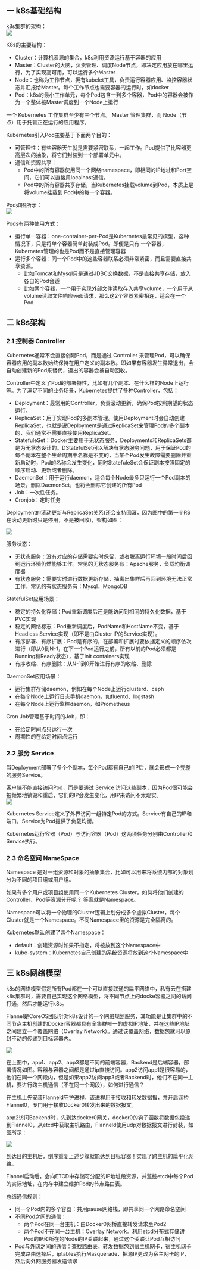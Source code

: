 ## 一 k8s基础结构

k8s集群的架构：  
![](../images/cloud/k8s-00.png)

K8s的主要结构：
- Cluster：计算机资源的集合，k8s利用资源运行基于容器的应用
- Master：Cluster的大脑，负责管理、调度Node节点，即决定应用放在哪里运行，为了实现高可用，可以运行多个Master
- Node：也称为工作节点，拥有kubelet工具，负责运行容器应用、监控容器状态并汇报给Master。每个工作节点也需要容器的运行时，如docker
- Pod：k8s的最小工作单元，每个Pod包含一到多个容器，Pod中的容器会被作为一个整体被Master调度到一个Node上运行

一个 Kubernetes 工作集群至少有三个节点。 Master 管理集群，而 Node（节点）用于托管正在运行的应用程序。  

Kubernetes引入Pod主要基于下面两个目的：
- 可管理性：有些容器天生就是需要紧密联系，一起工作。Pod提供了比容器更高层次的抽象，将它们封装到一个部署单元中。
- 通信和资源共享： 
  - Pod中的所有容器使用同一个网络namespace，即相同的IP地址和Port空间，它们可以直接用localhost通信。
  - Pod中的所有容器共享存储，当Kubernetes挂载volume到Pod，本质上是将volume挂载到 Pod中的每一个容器。     

Pod如图所示：  
![](../images/cloud/k8s-01.svg)   

Pods有两种使用方式：
- 运行单一容器：one-container-per-Pod是Kubernetes最常见的模型，这种情况下，只是将单个容器简单封装成Pod。即便是只有
一个容器，Kubernetes管理的也是Pod而不是直接管理容器
- 运行多个容器：同一个Pod中的这些容器联系必须非常紧密，而且需要直接共享资源。
  - 比如Tomcat和Mysql只是通过JDBC交换数据，不是直接共享存储，放入各自的Pod合适
  - 比如两个容器，一个用于实现外部文件读取存入共享volume，一个用于从volume读取文件响应web请求，那么这2个容器紧密相连，适合在一个Pod

## 二 k8s架构

### 2.1  控制器 Controller

Kubernetes通常不会直接创建Pod，而是通过 Controller 来管理Pod，可以确保容器应用的副本数始终保持在用户定义的副本数。即如果有容器发生异常退出，会自动创建新的Pod来替代，退出的容器会被自动回收。  

Controller中定义了Pod的部署特性，比如有几个副本、在什么样的Node上运行等。为了满足不同的业务场景，Kubernetes提供了多种Controller，包括：
- Deployment：最常用的Controller，负责滚动更新，确保Pod按照期望的状态运行。
- ReplicaSet：用于实现Pod的多副本管理。使用Deployment时会自动创建ReplicaSet，也就是说Deployment是通过ReplicaSet来管理Pod的多个副本的，我们通常不需要直接使用ReplicaSet。
- StatefuleSet：Docker主要用于无状态服务，Deployments和ReplicaSets都是为无状态设计的。DStatefulSet可以解决有状态服务问题，用于保证Pod的每个副本在整个生命周期中名称是不变的，当某个Pod发生故障需要删除并重新启动时，Pod的名称会发生变化，同时StatefuleSet会保证副本按照固定的顺序启动、更新或者删除。
- DaemonSet：用于运行daemon，适合每个Node最多只运行一个Pod副本的场景，删除DaemonSet，也将会删除它创建的所有Pod
- Job：一次性任务。  
- Cronjob：定时任务

Deployment的滚动更新与ReplicaSet关系(还会支持回滚，因为图中的第一个RS在滚动更新时只是停用，不是被回收)，架构如图：  

![](../images/cloud/k8s-02.svg)  

服务状态：
- 无状态服务：没有对应的存储需要实时保留，或者脱离运行环境一段时间后回到运行环境仍然能够工作。常见的无状态服务有：Apache服务，负载均衡调度器
- 有状态服务：需要实时进行数据更新存储，抽离出集群后再回到环境无法正常工作。常见的有状态服务有：Mysql，MongoDB

StatefulSet应用场景：
- 稳定的持久化存储：Pod重新调度后还是能访问到相同的持久化数据，基于PVC实现
- 稳定的网络标志：Pod重新调度后，PodName和HostName不变，基于Headless Service实现（即不是由Cluster IP的Service实现）。 
- 有序部署、有序扩展：Pod是有序的，在部署和扩展时要依据定义的顺序依次进行（即从0到N-1，在下一个Pod运行之前，所有以前的Pod必须都是Running和Ready状态），基于init containers实现
- 有序收缩、有序删除：从N-1到0开始进行有序的收缩、删除

DaemonSet应用场景：
- 运行集群存储daemon，例如在每个Node上运行glusterd、ceph
- 在每个Node上运行日志手机daemon，如fluentd、logstash
- 在每个Node上运行监控daemon，如Prometheus

Cron Job管理基于时间的Job，即：
- 在给定时间点只运行一次
- 周期性的在给定时间点运行

### 2.2 服务 Service

当Deployment部署了多个个副本，每个Pod都有自己的IP后，就会形成一个完整的服务Service。  

客户端不能直接访问Pod，而是要通过 Service 访问这些副本，因为Pod很可能会被频繁地销毁和重启，它们的IP会发生变化，用IP来访问不太现实。  
![](../images/cloud/k8s-03.svg)  

Kubernetes Service定义了外界访问一组特定Pod的方式。Service有自己的IP和端口，Service为Pod提供了负载均衡。  

Kubernetes运行容器（Pod）与访问容器（Pod）这两项任务分别由Controller和Service执行。

### 2.3 命名空间 NameSpace

Namespace 是对一组资源和对象的抽象集合，比如可以用来将系统内部的对象划分为不同的项目组或用户组。  
 
如果有多个用户或项目组使用同一个Kubernetes Cluster，如何将他们创建的Controller、Pod等资源分开呢？ 答案就是Namespace。  

Namespace可以将一个物理的Cluster逻辑上划分成多个虚拟Cluster，每个Cluster就是一个Namespace。不同Namespace里的资源是完全隔离的。  

Kubernetes默认创建了两个Namespace：
- default：创建资源时如果不指定，将被放到这个Namespace中
- kube-system：Kubernetes自己创建的系统资源将放到这个Namespace中

## 三 k8s网络模型

k8s的网络模型假定所有Pod都在一个可以直接联通的扁平网络中，私有云在搭建k8s集群时，需要自己实现这个网络模型，将不同节点上的docke容器之间的访问打通，然后才能运行k8s。  

Flannel是CoreOS团队针对k8s设计的一个网络规划服务，其功能是让集群中的不同节点主机创建的Docker容器都具有全集群唯一的虚拟IP地址，并在这些IP地址之间建立一个覆盖网络（Overlay Network）。通过该覆盖网络，数据包就可以原封不动的传递到目标容器内。  

![](../images/cloud/k8s-04.png)  

在上图中，app1、app2、app3都是不同的前端容器，Backend是后端容器，部署情况如图。容器与容器之间都是通过ip直接访问。app2访问app1是很容易的，他们在同一个网段内，但是如果app2访问app3或者Backend时，他们不在同一主机，要进行跨主机通信（不在同一个网段），如何进行通信？  

在主机上先安装Flanneld守护进程，该进程用于接收和转发数据报，并开启网桥Flannel0，专门用于接收Docker0转发出来的数据报文。  

app2访问Backend时，先到达docker0网关，docker0的钩子函数将数据包投递到Flannel0，从etcd中获取主机路由，Flanneld使用udp对数据报文进行封装，如图所示：  

![](../images/cloud/k8s-05.png)  

到达目的主机后，倒序重复上述步骤就能达到目标容器！实现了跨主机的扁平化网络。  

Flannel启动后，会向ETCD中存储可分配的IP地址段资源，并监控etcd中每个Pod的实际地址，在内存中建立维护Pod的节点路由表。  

总结通信规则：
- 同一个Pod内的多个容器：共用pause网络栈，即共享同一个网路命名空间
- 不同Pod之间的通信：
  - 两个Pod在同一台主机：由Docker0网桥直接转发请求至Pod2
  - 两个Pod不在同一台主机：Overlay Network。利用etcd分布式存储讲Pod的IP和所在的Node的IP关联起来，通过这个关联让Pod互相访问
- Pod与外网之间的通信：查找路由表，转发数据包到宿主机网卡，宿主机网卡完成路由选择后，iptables执行Masquerade，把源IP更改为宿主网卡的IP，然后向外网服务器发送请求

